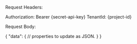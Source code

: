 Request Headers: 

Authorization: Bearer {secret-api-key}
TenantId: {project-id}

Request Body:

{
    "data": {
        // properties to update as JSON.
    }
}